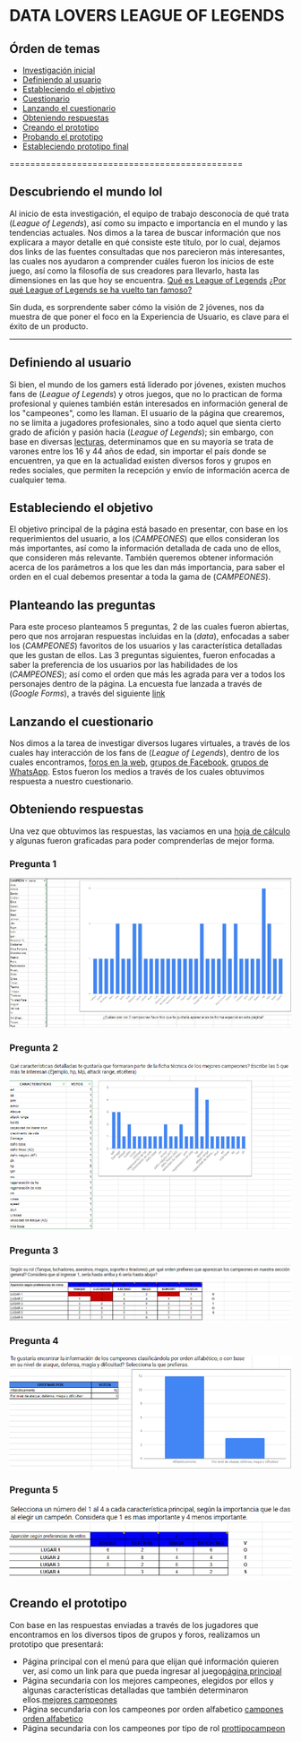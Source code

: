 # DATA LOVERS LEAGUE OF LEGENDS

## Órden de temas

- [Investigación inicial](#descubriendo-el-mundo-lol)
- [Definiendo al usuario](#definiendo-al-usuario)
- [Estableciendo el objetivo](#estableciendo-el-objetivo)
- [Cuestionario](#planteando-las-preguntas)
- [Lanzando el cuestionario](#lanzando-el-cuestionario)
- [Obteniendo respuestas](#obteniendo-respuestas)
- [Creando el prototipo](#creando-el-prototipo)
- [Probando el prototipo](#probando-con-test-de-usabilidad)
- [Estableciendo prototipo final](#prototipo-de-alta-fidelidad)

=============================================

## Descubriendo el mundo lol

Al inicio de esta investigación, el equipo de trabajo desconocía de qué trata (_League of Legends_), así como su impacto e importancia en el mundo y las tendencias actuales. 
Nos dimos a la tarea de buscar información que nos explicara a mayor detalle en qué consiste este título, por lo cual, dejamos dos links de las fuentes consultadas que nos parecieron más interesantes, las cuales nos ayudaron a comprender cuáles fueron los inicios de este juego, así como la filosofía de sus creadores para llevarlo, hasta las dimensiones en las que hoy se encuentra.
[Qué es League of Legends](https://www.youtube.com/watch?v=KpxjwIaW0EM)
[¿Por qué League of Legends se ha vuelto tan famoso?](https://www.youtube.com/watch?v=jmGrroicfdM)

Sin duda, es sorprendente saber cómo la visión de 2 jóvenes, nos da muestra de que poner el foco en la Experiencia de Usuario, es clave para el éxito de un producto. 

----------------------------------------------------
## Definiendo al usuario

Si bien, el mundo de los gamers está liderado por jóvenes, existen muchos fans de (_League of Legends_) y otros juegos, que no lo practican de forma profesional y quienes también están interesados en información general de los "campeones", como les llaman.
El usuario de la página que crearemos, no se limita a jugadores profesionales, sino a todo aquel que sienta cierto grado de afición y pasión hacia (_League of Legends_); sin embargo, con base en diversas [lecturas](https://esports.xataka.com/predatoresports/esta-un-joven-de-24-anos-viejo-para-los-esports-a-que-edad-te-retiran-de-la-elite), determinamos que en su mayoría se trata de varones entre los 16 y 44 años de edad, sin importar el país donde se encuentren, ya que en la actualidad existen diversos foros y grupos en redes sociales, que permiten la recepción y envío de información acerca de cualquier tema.

## Estableciendo el objetivo

El objetivo principal de la página está basado en presentar, con base en los requerimientos del usuario, a los (_CAMPEONES_) que ellos consideran los más importantes, así como la información detallada de cada uno de ellos, que consideren más relevante.
También queremos obtener información acerca de los parámetros a los que les dan más importancia, para saber el orden en el cual debemos presentar a toda la gama de (_CAMPEONES_).

## Planteando las preguntas

Para este proceso planteamos 5 preguntas, 2 de las cuales fueron abiertas, pero que nos arrojaran respuestas incluidas en la (_data_), enfocadas a saber los (_CAMPEONES_) favoritos de los usuarios y las característica detalladas que les gustan de ellos. 
Las 3 preguntas siguientes, fueron enfocadas a saber la preferencia de los usuarios por las habilidades de los (_CAMPEONES_); así como el orden que más les agrada para ver a todos los personajes dentro de la página.
La encuesta fue lanzada a través de (_Google Forms_), a través del siguiente [link](https://docs.google.com/forms/d/1dqC0hiNJxchr4kkdNz55PyTgy433cmriPvs0vYNncwI/edit#responses)

## Lanzando el cuestionario

Nos dimos a la tarea de investigar diversos lugares virtuales, a través de los cuales hay interacción de los fans de (_League of Legends_), dentro de los cuales encontramos, [foros en la web](https://boards.las.leagueoflegends.com/es/), [grupos de Facebook](https://web.facebook.com/groups/504633653337738/?multi_permalinks=665713990563036&notif_id=1561652036224897&notif_t=feedback_reaction_generic), [grupos de WhatsApp](http://mx.gruposdewhatsapp.com/league-of-legends_gr_231986). Estos fueron los medios a través de los cuales obtuvimos respuesta a nuestro cuestionario. 

## Obteniendo respuestas
Una vez que obtuvimos las respuestas, las vaciamos en una [hoja de cálculo](https://docs.google.com/spreadsheets/d/1kRUAxB8K72SgsEe1dhc8HJaznY5x7wkA8P6vc4u_ut0/edit?usp=sharing) y algunas fueron graficadas para poder comprenderlas de mejor forma. 

### Pregunta 1
![pregunta 1](./imagenes/pregunta1.jpg)
### Pregunta 2
![pregunta 2](./imagenes/pregunta2.jpg)
### Pregunta 3
![pregunta 3](./imagenes/pregunta3.jpg)
### Pregunta 4
![pregunta 4](./imagenes/pregunta4.jpg)
### Pregunta 5
![pregunta 5](./imagenes/pregunta5.jpg)

## Creando el prototipo

Con base en las respuestas enviadas a través de los jugadores que encontramos en los diversos tipos de grupos y foros, realizamos un prototipo que presentará:
- Página principal con el menú para que elijan qué información quieren ver, así como un link para que pueda ingresar al juego[página principal](./)
- Página secundaria con los mejores campeones, elegidos por ellos y algunas características detalladas que también determinaron ellos.[mejores campeones](./)
- Página secundaria con los campeones por orden alfabetico [campones orden alfabetico](./imagenes/prototordenalfabetico.jpeg)
- Página secundaria con los campeones por tipo de rol [prottipocampeon](./imagenes/prottipocampeon.jpeg)

